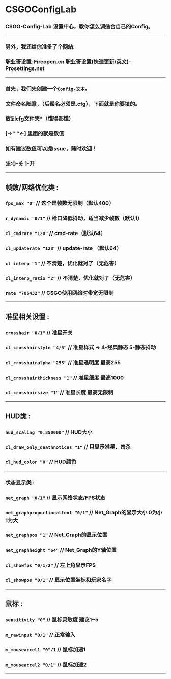 # CSGOConfigLab
### CSGO-Config-Lab 设置中心，教你怎么调适合自己的Config。
---
### 另外，我还给你准备了个网站:
### [职业哥设置-Fireopen.cn](https://fireopen.cn) [职业哥设置(快速更新/英文)-Prosettings.net](https://prosettings.net/)
---
### 首先，我们先创建一个`Config-文本`。
### 文件命名随意，（后缀名必须是.cfg），下面就是你要填的。
### 放到cfg文件夹*（懂得都懂）
### [->" "<-] 里面的就是数值
### 如有建议数值可以提Issue，随时欢迎！
### 注:0-关 1-开
---
## 帧数/网络优化类 :
### `fps_max "0"` // 这个是帧数无限制（默认400）
### `r_dynamic "0/1"` // 枪口降低抖动，适当减少帧数（默认1）
### `cl_cmdrate "128"` // cmd-rate（默认64）
### `cl_updaterate "128"` // update-rate （默认64） 
### `cl_interp "1"` // 不清楚，优化就对了（无危害）
### `cl_interp_ratio "2"` // 不清楚，优化就对了（无危害）
### `rate "786432"` // CSGO使用网络时带宽无限制
---
## 准星相关设置 :
### `crosshair "0/1"` // 准星开关
### `cl_crosshairstyle "4/5"` // 准星样式 -> 4-经典静态 5-静态抖动
### `cl_crosshairalpha "255"` // 准星透明度 最高255
### `cl_crosshairthickness "1"` // 准星细度 最高1000
### `cl_crosshairsize "1"` // 准星长度 最高无限制
---
## HUD类 :
### `hud_scaling "0.850000"` // HUD大小
### `cl_draw_only_deathnotices "1"` // 只显示准星、击杀
### `cl_hud_color "0"` // HUD颜色
---
### 状态显示类 :
### `net_graph "0/1"` // 显示网络状态/FPS状态
### `net_graphproportionalfont "0/1"` // Net_Graph的显示大小 0为小 1为大
### `net_graphpos "1"` // Net_Graph的显示位置
### `net_graphheight "64"` // Net_Graph的Y轴位置
### `cl_showfps "0/1/2"`  // 左上角显示FPS
### `cl_showpos "0/1"` // 显示位置坐标和玩家名字
---
## 鼠标 :
### `sensitivity "0"` // 鼠标灵敏度 建议1~5
### `m_rawinput "0/1"` // 正常输入
### `m_mouseaccel1 "0"/1` // 鼠标加速1
### `m_mouseaccel2 "0/1"` // 鼠标加速2
---
